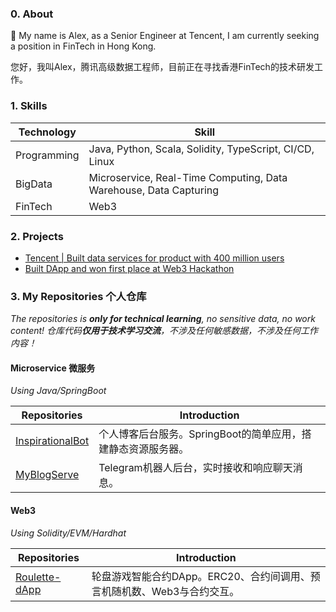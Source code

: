 ### 0. About

👋 My name is Alex, as a Senior Engineer at Tencent, I am currently seeking a position in FinTech in Hong Kong.

您好，我叫Alex，腾讯高级数据工程师，目前正在寻找香港FinTech的技术研发工作。

### 1. Skills

| Technology      | Skill |
| ----------- | ----------- |
| Programming      | Java, Python, Scala, Solidity, TypeScript, CI/CD, Linux|
| BigData   | Microservice, Real-Time Computing, Data Warehouse, Data Capturing|
| FinTech | Web3 |

### 2. Projects

- [Tencent | Built data services for product with 400 million users](https://chenqirong.tech/p-data-platform.html)
- [Built DApp and won first place at Web3 Hackathon](https://chenqirong.tech/web3-hackathon.html)

### 3. My Repositories 个人仓库

*The repositories is **only for technical learning**, no sensitive data, no work content! 仓库代码**仅用于技术学习交流**，不涉及任何敏感数据，不涉及任何工作内容！*

#### Microservice 微服务

*Using Java/SpringBoot*

| Repositories      | Introduction |
| ----------- | ----------- |
| [InspirationalBot](https://github.com/chen-qr/InspirationalBot)      | 个人博客后台服务。SpringBoot的简单应用，搭建静态资源服务器。 |
| [MyBlogServe](https://github.com/chen-qr/MyBlogServe)      | Telegram机器人后台，实时接收和响应聊天消息。 |

#### Web3

*Using Solidity/EVM/Hardhat*

| Repositories      | Introduction |
| ----------- | ----------- |
| [Roulette-dApp](https://github.com/chen-qr/Roulette-dApp)      | 轮盘游戏智能合约DApp。ERC20、合约间调用、预言机随机数、Web3与合约交互。 |
